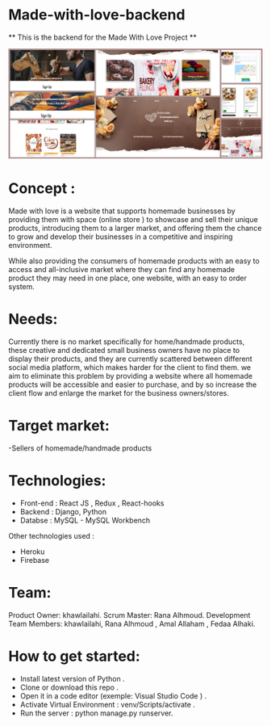# Made-with-love-backend
 ** This is the backend for the Made With Love Project **
 
 
 <img src= "madecol.jpg" width = "1300">

# Concept : 
Made with love is a website that supports homemade businesses by providing them with space (online store ) to showcase and sell their unique products, introducing them to a larger market, and offering them the chance to grow and develop their businesses in a competitive and inspiring environment.

While also providing the consumers of homemade products with an easy to access and all-inclusive market where they can find any homemade product they may need in one place, one website, with an easy to order system.

# Needs:
Currently there is no market specifically for home/handmade products, these creative and dedicated small business owners have no place to display their products, and they are currently scattered between different social media platform, which makes harder for the client to find them.
we aim to eliminate this problem by providing a website where all homemade products will be accessible and easier to purchase, and by so increase the client flow and enlarge the market for the business owners/stores.

# Target market:
-Sellers of homemade/handmade products

# Technologies:

- Front-end : React JS , Redux , React-hooks
- Backend : Django, Python
- Databse : MySQL - MySQL Workbench 

Other technologies used :
- Heroku
- Firebase 



# Team:
Product Owner: khawlailahi.
Scrum Master: Rana Alhmoud.
Development Team Members: khawlailahi, Rana Alhmoud , Amal Allaham , Fedaa Alhaki.

# How to get started:
- Install latest version of Python .
- Clone or download this repo .
- Open it in a code editor (exemple: Visual Studio Code ) .
- Activate Virtual Environment : venv/Scripts/activate .
- Run the server : python manage.py runserver.

